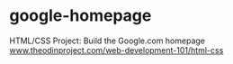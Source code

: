 # google-homepage 
HTML/CSS Project: Build the Google.com homepage<br>www.theodinproject.com/web-development-101/html-css
